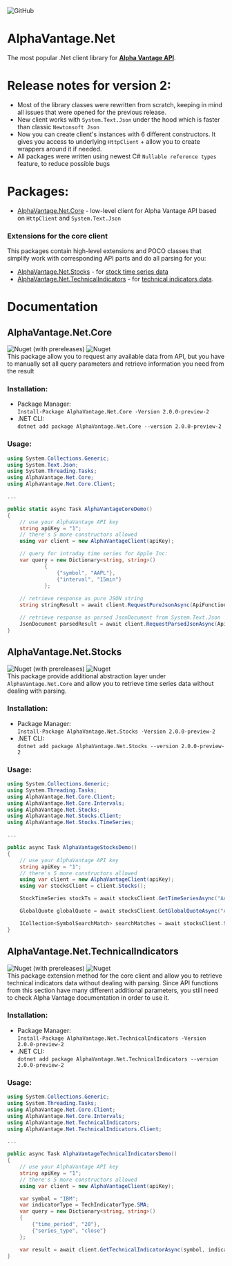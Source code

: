 ![GitHub](https://img.shields.io/github/license/LutsenkoKirill/AlphaVantage.Net)

# AlphaVantage.Net
The most popular .Net client library for [**Alpha Vantage API**](https://www.alphavantage.co/).  

# Release notes for version 2:
- Most of the library classes were rewritten from scratch, keeping in mind all issues that were opened for the previous release. 
- New client works with `System.Text.Json` under the hood which is faster than classic `Newtonsoft Json` 
- Now you can create client's instances with 6 different constructors. It  gives you access to underlying `HttpClient` + allow you to create wrappers around it if needed.  
- All packages were written using newest C# `Nullable reference types` feature, to reduce possible bugs

# Packages: 
- [AlphaVantage.Net.Core](AlphaVantage.Net/src/AlphaVantage.Net.Core) - low-level client for Alpha Vantage API based on `HttpClient` and `System.Text.Json`
### Extensions for the core client
This packages contain high-level extensions and POCO classes that simplify work with corresponding API parts and do all parsing for you:
- [AlphaVantage.Net.Stocks](AlphaVantage.Net/src/AlphaVantage.Net.Stocks) - for [stock time series data](https://www.alphavantage.co/documentation/#time-series-data)
- [AlphaVantage.Net.TechnicalIndicators](AlphaVantage.Net/src/AlphaVantage.Net.TechnicalIndicators) - for [technical indicators data](https://www.alphavantage.co/documentation/#technical-indicators).

# Documentation

## AlphaVantage.Net.Core
![Nuget (with prereleases)](https://img.shields.io/nuget/vpre/AlphaVantage.Net.Core)
![Nuget](https://img.shields.io/nuget/dt/AlphaVantage.Net.Core)  
This package allow you to request any available data from API, but you have to manually set all query parameters and retrieve information you need from the result

### Installation: 
- Package Manager:  
`Install-Package AlphaVantage.Net.Core -Version 2.0.0-preview-2`  
- .NET CLI:  
`dotnet add package AlphaVantage.Net.Core --version 2.0.0-preview-2`  

### Usage: 
```csharp
using System.Collections.Generic;
using System.Text.Json;
using System.Threading.Tasks;
using AlphaVantage.Net.Core;
using AlphaVantage.Net.Core.Client;

...

public static async Task AlphaVantageCoreDemo()
{
    // use your AlphaVantage API key
    string apiKey = "1";
    // there's 5 more constructors allowed
    using var client = new AlphaVantageClient(apiKey);

    // query for intraday time series for Apple Inc:
    var query = new Dictionary<string, string>()
            {
                {"symbol", "AAPL"},
                {"interval", "15min"}
            };
    
    // retrieve response as pure JSON string
    string stringResult = await client.RequestPureJsonAsync(ApiFunction.TIME_SERIES_INTRADAY, query);

    // retrieve response as parsed JsonDocument from System.Text.Json
    JsonDocument parsedResult = await client.RequestParsedJsonAsync(ApiFunction.TIME_SERIES_INTRADAY, query);
}
```

## AlphaVantage.Net.Stocks
![Nuget (with prereleases)](https://img.shields.io/nuget/vpre/AlphaVantage.Net.Stocks)
![Nuget](https://img.shields.io/nuget/dt/AlphaVantage.Net.Stocks)  
This package provide additional abstraction layer under `AlphaVantage.Net.Core` and allow you to retrieve time series data without dealing with parsing. 

### Installation: 
- Package Manager:  
`Install-Package AlphaVantage.Net.Stocks -Version 2.0.0-preview-2`  
- .NET CLI:  
`dotnet add package AlphaVantage.Net.Stocks --version 2.0.0-preview-2`  

### Usage: 
```csharp
using System.Collections.Generic;
using System.Threading.Tasks;
using AlphaVantage.Net.Core.Client;
using AlphaVantage.Net.Core.Intervals;
using AlphaVantage.Net.Stocks;
using AlphaVantage.Net.Stocks.Client;
using AlphaVantage.Net.Stocks.TimeSeries;

...

public async Task AlphaVantageStocksDemo()
{
    // use your AlphaVantage API key
    string apiKey = "1";
    // there's 5 more constructors allowed
    using var client = new AlphaVantageClient(apiKey);
    using var stocksClient = client.Stocks();

    StockTimeSeries stockTs = await stocksClient.GetTimeSeriesAsync("AAPL", Interval.Daily, TimeSeriesSize.Full, isAdjusted: true);

    GlobalQuote globalQuote = await stocksClient.GetGlobalQuoteAsync("AAPL");

    ICollection<SymbolSearchMatch> searchMatches = await stocksClient.SearchSymbolAsync("BA");
}
```

## AlphaVantage.Net.TechnicalIndicators
![Nuget (with prereleases)](https://img.shields.io/nuget/vpre/AlphaVantage.Net.TechnicalIndicators)
![Nuget](https://img.shields.io/nuget/dt/AlphaVantage.Net.TechnicalIndicators)  
This package extension method for the core client and allow you to retrieve technical indicators data without dealing with parsing. Since API functions from this section have many different additional parameters, you still need to check Alpha Vantage documentation in order to use it. 

### Installation: 
- Package Manager:  
`Install-Package AlphaVantage.Net.TechnicalIndicators -Version 2.0.0-preview-2`  
- .NET CLI:  
`dotnet add package AlphaVantage.Net.TechnicalIndicators --version 2.0.0-preview-2`  

### Usage: 
```csharp
using System.Collections.Generic;
using System.Threading.Tasks;
using AlphaVantage.Net.Core.Client;
using AlphaVantage.Net.Core.Intervals;
using AlphaVantage.Net.TechnicalIndicators;
using AlphaVantage.Net.TechnicalIndicators.Client;

...

public async Task AlphaVantageTechnicalIndicatorsDemo()
{
    // use your AlphaVantage API key
    string apiKey = "1";
    // there's 5 more constructors allowed
    using var client = new AlphaVantageClient(apiKey);

    var symbol = "IBM";
    var indicatorType = TechIndicatorType.SMA;
    var query = new Dictionary<string, string>()
    {
        {"time_period", "20"},
        {"series_type", "close"}
    };

    var result = await client.GetTechnicalIndicatorAsync(symbol, indicatorType, Interval.Min15, query);
}
```